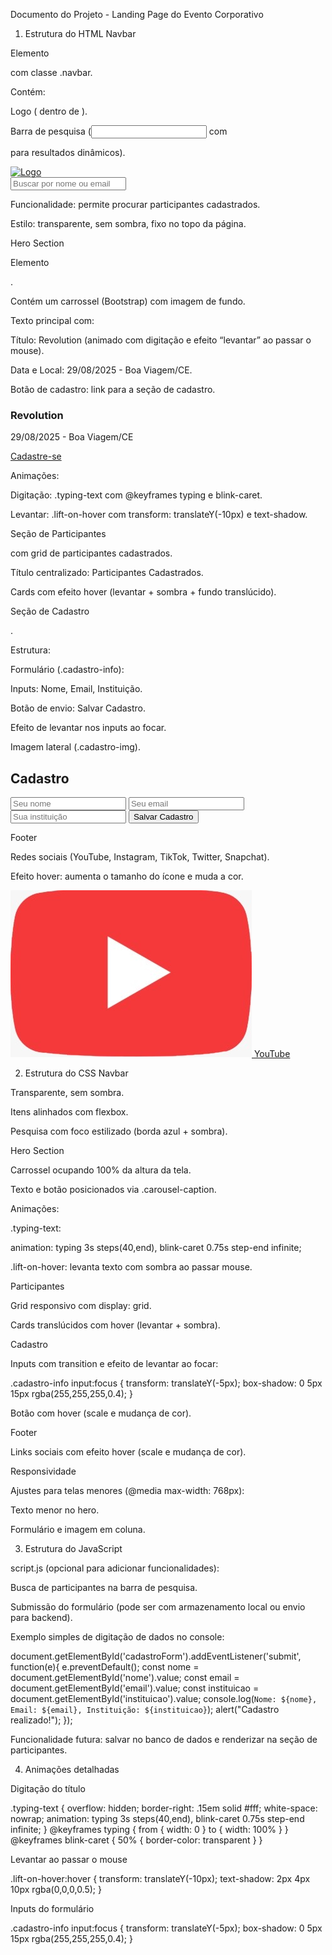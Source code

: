 Documento do Projeto - Landing Page do Evento Corporativo
1. Estrutura do HTML
Navbar

Elemento <nav> com classe .navbar.

Contém:

Logo (<img> dentro de <a>).

Barra de pesquisa (<input> com <div> para resultados dinâmicos).

<nav class="navbar">
  <div class="container">
    <a class="navbar-brand" href="#"><img src="/Projeto/img/logo rv.jpg" alt="Logo"></a>
    <div class="search-bar">
      <input type="text" id="searchInput" placeholder="Buscar por nome ou email">
      <div id="searchResult" class="search-result"></div>
    </div>
  </div>
</nav>


Funcionalidade: permite procurar participantes cadastrados.

Estilo: transparente, sem sombra, fixo no topo da página.

Hero Section

Elemento <section class="hero">.

Contém um carrossel (Bootstrap) com imagem de fundo.

Texto principal com:

Título: Revolution (animado com digitação e efeito “levantar” ao passar o mouse).

Data e Local: 29/08/2025 - Boa Viagem/CE.

Botão de cadastro: link para a seção de cadastro.

<div class="carousel-caption">
  <h1 class="typing-text lift-on-hover">Revolution</h1>
  <p class="lift-on-hover">29/08/2025 - Boa Viagem/CE</p>
  <a href="#cadastro" class="btn btn-primary">Cadastre-se</a>
</div>


Animações:

Digitação: .typing-text com @keyframes typing e blink-caret.

Levantar: .lift-on-hover com transform: translateY(-10px) e text-shadow.

Seção de Participantes

<section id="participantes"> com grid de participantes cadastrados.

Título centralizado: Participantes Cadastrados.

Cards com efeito hover (levantar + sombra + fundo translúcido).

<div class="participants-grid">
  <!-- Participantes são renderizados dinamicamente -->
</div>

Seção de Cadastro

<section class="info-section" id="cadastro">.

Estrutura:

Formulário (.cadastro-info):

Inputs: Nome, Email, Instituição.

Botão de envio: Salvar Cadastro.

Efeito de levantar nos inputs ao focar.

Imagem lateral (.cadastro-img).

<div class="cadastro-info lift-on-hover">
  <h2>Cadastro</h2>
  <form id="cadastroForm">
    <input type="text" id="nome" placeholder="Seu nome" required>
    <input type="email" id="email" placeholder="Seu email" required>
    <input type="text" id="instituicao" placeholder="Sua instituição" required>
    <button type="submit">Salvar Cadastro</button>
  </form>
</div>

Footer

Redes sociais (YouTube, Instagram, TikTok, Twitter, Snapchat).

Efeito hover: aumenta o tamanho do ícone e muda a cor.

<div class="social-links">
  <a href="#"><img src="/Projeto/img/youtube.jpg"> YouTube</a>
  <!-- demais links -->
</div>

2. Estrutura do CSS
Navbar

Transparente, sem sombra.

Itens alinhados com flexbox.

Pesquisa com foco estilizado (borda azul + sombra).

Hero Section

Carrossel ocupando 100% da altura da tela.

Texto e botão posicionados via .carousel-caption.

Animações:

.typing-text:

animation: typing 3s steps(40,end), blink-caret 0.75s step-end infinite;


.lift-on-hover: levanta texto com sombra ao passar mouse.

Participantes

Grid responsivo com display: grid.

Cards translúcidos com hover (levantar + sombra).

Cadastro

Inputs com transition e efeito de levantar ao focar:

.cadastro-info input:focus {
  transform: translateY(-5px);
  box-shadow: 0 5px 15px rgba(255,255,255,0.4);
}


Botão com hover (scale e mudança de cor).

Footer

Links sociais com efeito hover (scale e mudança de cor).

Responsividade

Ajustes para telas menores (@media max-width: 768px):

Texto menor no hero.

Formulário e imagem em coluna.

3. Estrutura do JavaScript

script.js (opcional para adicionar funcionalidades):

Busca de participantes na barra de pesquisa.

Submissão do formulário (pode ser com armazenamento local ou envio para backend).

Exemplo simples de digitação de dados no console:

document.getElementById('cadastroForm').addEventListener('submit', function(e){
  e.preventDefault();
  const nome = document.getElementById('nome').value;
  const email = document.getElementById('email').value;
  const instituicao = document.getElementById('instituicao').value;
  console.log(`Nome: ${nome}, Email: ${email}, Instituição: ${instituicao}`);
  alert("Cadastro realizado!");
});


Funcionalidade futura: salvar no banco de dados e renderizar na seção de participantes.

4. Animações detalhadas

Digitação do título

.typing-text {
  overflow: hidden;
  border-right: .15em solid #fff;
  white-space: nowrap;
  animation: typing 3s steps(40,end), blink-caret 0.75s step-end infinite;
}
@keyframes typing { from { width: 0 } to { width: 100% } }
@keyframes blink-caret { 50% { border-color: transparent } }


Levantar ao passar o mouse

.lift-on-hover:hover {
  transform: translateY(-10px);
  text-shadow: 2px 4px 10px rgba(0,0,0,0.5);
}


Inputs do formulário

.cadastro-info input:focus {
  transform: translateY(-5px);
  box-shadow: 0 5px 15px rgba(255,255,255,0.4);
}
